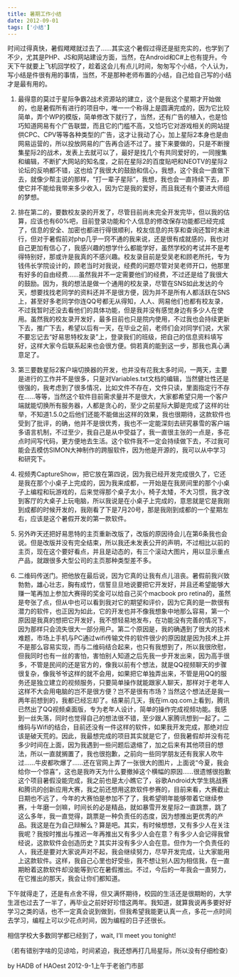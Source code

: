 ```yaml
---
title: 暑期工作小结
date: 2012-09-01
tags: ['小结']
---
```


时间过得真快，暑假飕飕就过去了……其实这个暑假过得还是挺充实的，也学到了不少，尤其是PHP、JS和网站建设方面，当然，在Android和C#上也有提升。今天下午就要上飞机回学校了，趁着这会儿有点儿时间，匆匆写个小结，个人认为，写小结是件很有用的事情，当然，不是那种老师布置的小结，自己给自己写的小结才是最有用的。

1. 最得意的莫过于星际争霸2战术资源站的建立，这个是我这个星期才开始做的，也是暑假所有进行的项目中，唯一一个称得上是圆满完成的，因为它比较简单，弄个WP的模版，简单修改下就行了，当然，还有广告的植入，也是恰巧知道网易有个广告联盟，而且它的门槛不高，又恰巧它对游戏相关的网站提供CPC、CPV等等各种类型的广告，这才让我动了心，加上星际2本身也是由网易运营的，所以投放网易的广告再合适不过了。接下来要做的，只是不断搜集星际2的战术，发表上去就可以了，最好是找几个有共同爱好的，一同搜集和编辑，不断扩大网站的知名度，之前在星际2的百度贴吧和NEOTV的星际2论坛的反响都不错，这也给了我很大的鼓励和信心，我想，这个我会一直做下去，就像少帮主说的那样，“打一辈子星际”，我想，我也会一直持续下去，即使它并不能给我带来多少收入，因为它是我的爱好，而且我还有个要进大师组的梦想。

2. 排在第二的，要数校友录的开发了，尽管目前尚未完全开发完毕，但以我的估算，应该也有60%吧，目前登录功能和个人信息的修改保存功能都已经完成了，信息的安全、加密也都进行得很顺利，校友信息的共享和查询还暂时未进行，但对于暑假前对php几乎一窍不通的我来说，还是很有成就感的，我也对自己更加有信心了，我感兴趣的想学什么都能学好，虽然学校的考试并不是考得特别好，那或许是我真的不感兴趣。校友录目前是受吴老和顾老所托，专为钱伟长学院设计的，顾老当时对我说，经费的问题尽管对吴老师开口，他那里有好多的自由经费……虽然我并不一定需要他们的经费，不过还是给了我很大的鼓励。因为，我的想法是做一个通用的校友录，尽管在SNS如此发达的今天，想要找找老同学的资料还并不是很方便，因为并不是所有人都活跃在SNS上，甚至好多老同学你连QQ号都无从得知，人人、网易他们也都有校友录，不过我暂时还没去看他们的具体功能，但是我并没有感觉身边有多少人在使用。虽然我的校友录开发好，最多目前也只是院内使用，不过我也会持续更新下去，推广下去，希望以后有一天，在毕业之前，老师们会对同学们说，大家不要忘记去“好易思特校友录”上，登录我们的班级，把自己的信息资料填写好，这样大家今后联系起来也会很方便。倘若真的能到这一步，那我也真心满意足了。

3. 第三要数星际2客户端切换器的开发，也并没有花我太多时间，一两天，主要是进行的工作并不是很多，只是对Variables.txt文档的编辑，当然健壮性还是很强的，我考虑到了很多情况，比如文件不存在，文件只读，里面指定行不存在……等等，当然这个软件目前需求量并不是很大，大家都希望只用一个客户端就能切换所有服务器，人都是贪心的，至少之前星际大脚是完成了这样的壮举，不知道1.5.0之后他们还能不能做出这样的效果，我也很期待，这款软件也受到了批评，的确，他并不是很优秀，我也不一定能深刻去研究暴雪的客户端多语言机制，不过至少，我自己是从中受益了，我一直很主张的一点是，多花点时间写代码，更方便地去生活。这个软件我不一定会持续做下去，不过我可能会去模仿SIMON大神制作的跨服软件，因为他是开源的，我可以从中学习和研究下。

4. 视频秀CaptureShow，把它放在第四说，因为我已经开发完成很久了，它还是我在那个小桌子上完成的，因为我来成都，一开始是在我房间里的那个小桌子上编程和玩游戏的，后来觉得那个桌子太小，椅子太矮，不大习惯，我才改到客厅的大桌子上玩电脑，所以我说是在小桌子上完成的，意思就是它是我刚到成都的时候开发的，我刚看了下是7月20号，那是我刚到成都的一个星期左右，应该是这个暑假开发的第一款软件。

5. 另外昨天还把好易思特的主页重新改版了，改版的原因待会儿在第6条我也会说。但是改版并没有完全结束，所以我还未发表公开的声明，不过相比以前的主页，现在这个要好看点，并且是动态的，有三个滚动大图片，用以显示重点产品，就跟很多大型公司的主页那种类型差不多。

6. 二维码传送门。把他放在最后说，因为它真的让我有点儿沮丧。暑假前我兴致勃勃，雄心壮志，胸有成竹，信誓旦旦地说要把它开发好，并且还希望能够大赚一笔再加上参加大赛得的奖金可以给自己买个macbook pro retina的，虽然是夸张了点，但从中也可以看到我对它的期望和评价，因为它真的是一款很有潜力的软件，也正因为如此，它的开发也并不像我想象中地那么容易，第一个原因是我真的想把它开发好，我不想轻易地发布，在功能没有完善的情况下，因为那样只会流失很大一部分用户。第二个原因是，我的确遇到了很大的技术难题，市场上手机与PC通过wifi传输文件的软件很少的原因就是因为技术上并不是那么容易实现，而与二维码结合起来，也只有我想到了，所以我很欣慰，但我同时也有一丝的害怕，害怕别人知道之后先我一步开发出来，因为高手很多，不管是民间的还是官方的，像我以前有个想法，就是QQ视频聊天的步骤很复杂，像我爷爷这样的就不会用，如果把它单独弄出来，不管是用QQ的服务还是独立建立的视频服务，只要简单操作就能跟家人聊天，那样对于老年人这样不大会用电脑的岂不是很方便？岂不是很有市场？当然这个想法还是我一两年前想到的，我都已经忘却了。结果前几天，我在im.qq.com上看到，腾讯已然出了QQ视频桌面版，专为老年人设计，简单的操作完成视频功能。我感到一丝失落，同时也觉得自己的想法很不错，至少跟人家腾讯想到一起了。二维码与Wifi的结合，目前还没有一件这样的软件，如果我开发完成，那绝对应该是破天荒的。因此，我最想完成的项目其实就是它了，但我暑假却并没有花多少时间在上面，因为我遇到一些问题后退缩了，加之后来有其他项目的想法，所以一直就搁置了，我也很抱歉，之前向一些同学朋友还有我家人吹牛过……牛皮都吹爆了……还在官网上弄了一张很大的图片，上面说“今夏，我会给你一个惊喜”，这也是我昨天为什么要撤掉这个横幅的原因……很遗憾很抱歉这个项目暑假没能完成，我之前也是太小瞧它了，谷歌Android大学生挑战赛和腾讯的创新应用大赛，我之前还想用这款软件参赛的，目前来看，大赛截止日期也不远了，今年的大赛怕是参加不了了，我希望明年能够带着它继续参赛，十年磨一剑嘛，时间长的必是精品，就如暴雪开发星际2一直跳票，跳了这么多年，我一直觉得，跳票是一种负责任的态度，因为想推出更优秀的产品。我这是在为自己辩解么？算是吧。其实，有时候想想，又有多少人在关注我呢？我按时推出与推迟一年再推出又有多少人会在意？有多少人会记得我曾经说，这款软件会创造历史？其实并没有多少人会在意。但作为一个负责任的人，我还是要对大家说声对不起，我会继续努力，尽早开发完成，让大家能用上这款软件。这样，我自己心里也好受些，我不想让别人因为相信我，在一直期盼着这款软件却没能等到它在暑假推出。不过，今后的一年我会一直努力，在它推出的那天，我会让你们都知道。

下午就得走了，还是有点舍不得，但又满怀期待，校园的生活还是很期盼的，大学生涯也过去了一半了，再毕业之前好好珍惜这两年。我知道，就算我说再多要好好学习之类的话，也不一定真会说到做到，但我希望我能更认真一点，多花一点时间去学习，编程上可以少花点时间，因为编程的日子还很长。

相信学校大多数同学都已经到了，wait, I’ll meet you tonight!

（若有错别字啥的见谅哈，时间紧迫，我还想再打几局星际，所以没有仔细检查）

by HADB of HAOest
2012-9-1上午于老爸门市部

